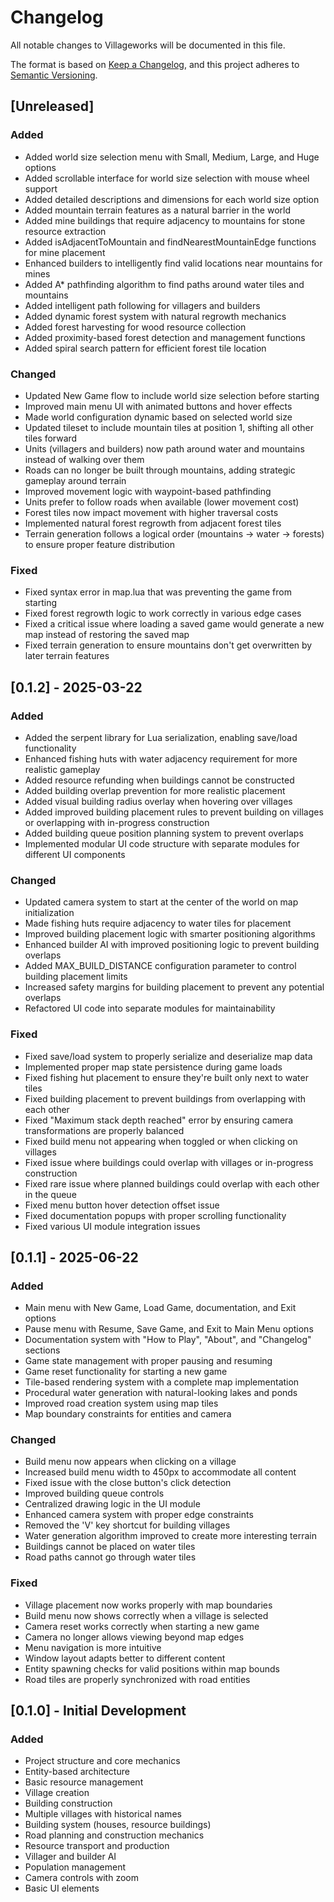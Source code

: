 # Changelog

All notable changes to Villageworks will be documented in this file.

The format is based on [Keep a Changelog](https://keepachangelog.com/en/1.0.0/), and this project adheres to [Semantic Versioning](https://semver.org/spec/v2.0.0.html).

## [Unreleased]

### Added

- Added world size selection menu with Small, Medium, Large, and Huge options
- Added scrollable interface for world size selection with mouse wheel support
- Added detailed descriptions and dimensions for each world size option
- Added mountain terrain features as a natural barrier in the world
- Added mine buildings that require adjacency to mountains for stone resource extraction
- Added isAdjacentToMountain and findNearestMountainEdge functions for mine placement
- Enhanced builders to intelligently find valid locations near mountains for mines
- Added A* pathfinding algorithm to find paths around water tiles and mountains
- Added intelligent path following for villagers and builders
- Added dynamic forest system with natural regrowth mechanics
- Added forest harvesting for wood resource collection
- Added proximity-based forest detection and management functions
- Added spiral search pattern for efficient forest tile location

### Changed

- Updated New Game flow to include world size selection before starting
- Improved main menu UI with animated buttons and hover effects
- Made world configuration dynamic based on selected world size
- Updated tileset to include mountain tiles at position 1, shifting all other tiles forward
- Units (villagers and builders) now path around water and mountains instead of walking over them
- Roads can no longer be built through mountains, adding strategic gameplay around terrain
- Improved movement logic with waypoint-based pathfinding
- Units prefer to follow roads when available (lower movement cost)
- Forest tiles now impact movement with higher traversal costs
- Implemented natural forest regrowth from adjacent forest tiles
- Terrain generation follows a logical order (mountains → water → forests) to ensure proper feature distribution

### Fixed

- Fixed syntax error in map.lua that was preventing the game from starting
- Fixed forest regrowth logic to work correctly in various edge cases
- Fixed a critical issue where loading a saved game would generate a new map instead of restoring the saved map
- Fixed terrain generation to ensure mountains don't get overwritten by later terrain features

## [0.1.2] - 2025-03-22

### Added

- Added the serpent library for Lua serialization, enabling save/load functionality
- Enhanced fishing huts with water adjacency requirement for more realistic gameplay
- Added resource refunding when buildings cannot be constructed
- Added building overlap prevention for more realistic placement
- Added visual building radius overlay when hovering over villages
- Added improved building placement rules to prevent building on villages or overlapping with in-progress construction
- Added building queue position planning system to prevent overlaps
- Implemented modular UI code structure with separate modules for different UI components

### Changed

- Updated camera system to start at the center of the world on map initialization
- Made fishing huts require adjacency to water tiles for placement
- Improved building placement logic with smarter positioning algorithms
- Enhanced builder AI with improved positioning logic to prevent building overlaps
- Added MAX_BUILD_DISTANCE configuration parameter to control building placement limits
- Increased safety margins for building placement to prevent any potential overlaps
- Refactored UI code into separate modules for maintainability

### Fixed

- Fixed save/load system to properly serialize and deserialize map data
- Implemented proper map state persistence during game loads
- Fixed fishing hut placement to ensure they're built only next to water tiles
- Fixed building placement to prevent buildings from overlapping with each other
- Fixed "Maximum stack depth reached" error by ensuring camera transformations are properly balanced
- Fixed build menu not appearing when toggled or when clicking on villages
- Fixed issue where buildings could overlap with villages or in-progress construction
- Fixed rare issue where planned buildings could overlap with each other in the queue
- Fixed menu button hover detection offset issue
- Fixed documentation popups with proper scrolling functionality
- Fixed various UI module integration issues

## [0.1.1] - 2025-06-22

### Added

- Main menu with New Game, Load Game, documentation, and Exit options
- Pause menu with Resume, Save Game, and Exit to Main Menu options
- Documentation system with "How to Play", "About", and "Changelog" sections
- Game state management with proper pausing and resuming
- Game reset functionality for starting a new game
- Tile-based rendering system with a complete map implementation
- Procedural water generation with natural-looking lakes and ponds
- Improved road creation system using map tiles
- Map boundary constraints for entities and camera

### Changed

- Build menu now appears when clicking on a village
- Increased build menu width to 450px to accommodate all content
- Fixed issue with the close button's click detection
- Improved building queue controls
- Centralized drawing logic in the UI module
- Enhanced camera system with proper edge constraints
- Removed the 'V' key shortcut for building villages
- Water generation algorithm improved to create more interesting terrain
- Buildings cannot be placed on water tiles
- Road paths cannot go through water tiles

### Fixed

- Village placement now works properly with map boundaries
- Build menu now shows correctly when a village is selected
- Camera reset works correctly when starting a new game
- Camera no longer allows viewing beyond map edges
- Menu navigation is more intuitive
- Window layout adapts better to different content
- Entity spawning checks for valid positions within map bounds
- Road tiles are properly synchronized with road entities

## [0.1.0] - Initial Development

### Added

- Project structure and core mechanics
- Entity-based architecture
- Basic resource management
- Village creation
- Building construction
- Multiple villages with historical names
- Building system (houses, resource buildings)
- Road planning and construction mechanics
- Resource transport and production
- Villager and builder AI
- Population management
- Camera controls with zoom
- Basic UI elements
